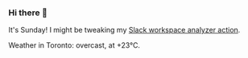 ### Hi there :wave:

It's Sunday! I might be tweaking my [Slack workspace analyzer action](https://github.com/bewuethr/slack-analyzer).

Weather in Toronto: overcast, at +23°C.
